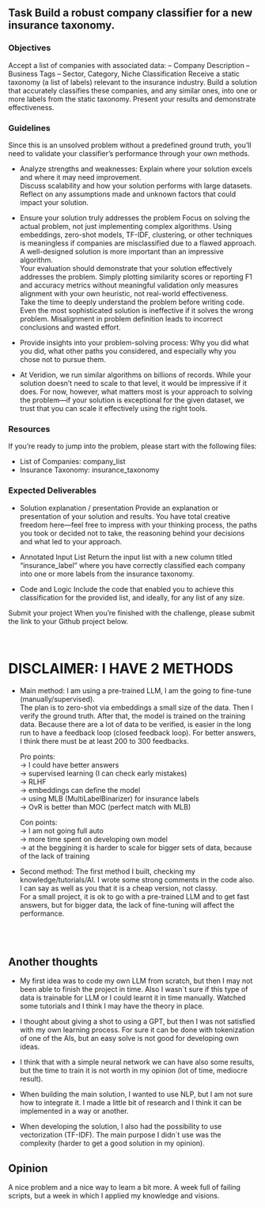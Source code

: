 <h2>Task
Build a robust company classifier for a new insurance taxonomy.</h2>

<h3>Objectives</h3>
Accept a list of companies with associated data:
– Company Description
– Business Tags
– Sector, Category, Niche Classification
Receive a static taxonomy (a list of labels) relevant to the insurance industry.
Build a solution that accurately classifies these companies, and any similar ones, into one or more labels from the static taxonomy.
Present your results and demonstrate effectiveness.

<h3>Guidelines</h3>

Since this is an unsolved problem without a predefined ground truth, you’ll need to validate your classifier’s performance through your own methods.

- Analyze strengths and weaknesses:
  Explain where your solution excels and where it may need improvement.<br>
  Discuss scalability and how your solution performs with large datasets.<br>
  Reflect on any assumptions made and unknown factors that could impact your solution.<br>

- Ensure your solution truly addresses the problem
  Focus on solving the actual problem, not just implementing complex algorithms. Using embeddings, zero-shot models, TF-IDF, clustering, or other techniques is meaningless if companies are misclassified due to a flawed approach. A well-designed solution is more important than an impressive algorithm.<br>
  Your evaluation should demonstrate that your solution effectively addresses the problem. Simply plotting similarity scores or reporting F1 and accuracy metrics without meaningful validation only measures alignment with your own heuristic, not real-world effectiveness.<br>
  Take the time to deeply understand the problem before writing code. Even the most sophisticated solution is ineffective if it solves the wrong problem. Misalignment in problem definition leads to incorrect conclusions and wasted effort.

- Provide insights into your problem-solving process:
  Why you did what you did, what other paths you considered, and especially why you chose not to pursue them.

- At Veridion, we run similar algorithms on billions of records. While your solution doesn’t need to scale to that level, it would be impressive if it does. For now, however, what matters most is your approach to solving the problem—if your solution is exceptional for the given dataset, we trust that you can scale it effectively using the right tools.

<h3>Resources</h3>
If you’re ready to jump into the problem, please start with the following files:

- List of Companies: company_list
- Insurance Taxonomy: insurance_taxonomy

<h3>Expected Deliverables</h3>

- Solution explanation / presentation
  Provide an explanation or presentation of your solution and results. You have total creative freedom here—feel free to impress with your thinking process, the paths you took or decided not to take, the reasoning behind your decisions and what led to your approach.

- Annotated Input List
  Return the input list with a new column titled “insurance_label” where you have correctly classified each company into one or more labels from the insurance taxonomy.

- Code and Logic
  Include the code that enabled you to achieve this classification for the provided list, and ideally, for any list of any size.

Submit your project
When you’re finished with the challenge, please submit the link to your Github project below.

<br>
<h1>DISCLAIMER: I HAVE 2 METHODS</h1>

- Main method:
  I am using a pre-trained LLM, I am the going to fine-tune (manually/supervised).<br>
  The plan is to zero-shot via embeddings a small size of the data. Then I verify the ground truth. After that, the model is trained on the training data. Because there are a lot of data to be verified, is easier in the long run to have a feedback loop (closed feedback loop). For better answers, I think there must be at least 200 to 300 feedbacks.<br>

  Pro points:
  <br>-> I could have better answers
  <br>-> supervised learning (I can check early mistakes)
  <br>-> RLHF
  <br>-> embeddings can define the model
  <br>-> using MLB (MultiLabelBinarizer) for insurance labels
  <br>-> OvR is better than MOC (perfect match with MLB)

  Con points:
  <br>-> I am not going full auto
  <br>-> more time spent on developing own model
  <br>-> at the beggining it is harder to scale for bigger sets of data, because of the lack of training

- Second method:
  The first method I built, checking my knowledge/tutorials/AI. I wrote some strong comments in the code also. I can say as well as you that it is a cheap version, not classy.<br>
  For a small project, it is ok to go with a pre-trained LLM and to get fast answers, but for bigger data, the lack of fine-tuning will affect the performance.

<br><br>

<h2>Another thoughts</h2>

- My first idea was to code my own LLM from scratch, but then I may not been able to finish the project in time. Also I wasn`t sure if this type of data is trainable for LLM or I could learnt it in time manually. Watched some tutorials and I think I may have the theory in place.

- I thought about giving a shot to using a GPT, but then I was not satisfied with my own learning process. For sure it can be done with tokenization of one of the AIs, but an easy solve is not good for developing own ideas.

- I think that with a simple neural network we can have also some results, but the time to train it is not worth in my opinion (lot of time, mediocre result).

- When building the main solution, I wanted to use NLP, but I am not sure how to integrate it. I made a little bit of research and I think it can be implemented in a way or another.

- When developing the solution, I also had the possibility to use vectorization (TF-IDF). The main purpose I didn`t use was the complexity (harder to get a good solution in my opinion).

<h2>Opinion</h2>
A nice problem and a nice way to learn a bit more. A week full of failing scripts, but a week in which I applied my knowledge and visions.
